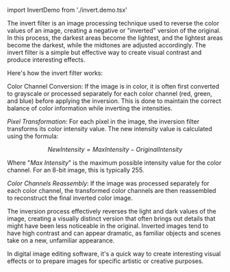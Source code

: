 import InvertDemo from './invert.demo.tsx'

<InvertDemo />

The invert filter is an image processing technique used to reverse the color values of an image, creating a negative or "inverted" version of the original. In this process, the darkest areas become the lightest, and the lightest areas become the darkest, while the midtones are adjusted accordingly. The invert filter is a simple but effective way to create visual contrast and produce interesting effects.

Here's how the invert filter works:

Color Channel Conversion: If the image is in color, it is often first converted to grayscale or processed separately for each color channel (red, green, and blue) before applying the inversion. This is done to maintain the correct balance of color information while inverting the intensities.

_Pixel Transformation_: For each pixel in the image, the inversion filter transforms its color intensity value. The new intensity value is calculated using the formula:

$$New Intensity = Max Intensity - Original Intensity$$

Where "_Max Intensity_" is the maximum possible intensity value for the color channel. For an 8-bit image, this is typically 255.

_Color Channels Reassembly_: If the image was processed separately for each color channel, the transformed color channels are then reassembled to reconstruct the final inverted color image.

The inversion process effectively reverses the light and dark values of the image, creating a visually distinct version that often brings out details that might have been less noticeable in the original. Inverted images tend to have high contrast and can appear dramatic, as familiar objects and scenes take on a new, unfamiliar appearance.

In digital image editing software, it's a quick way to create interesting visual effects or to prepare images for specific artistic or creative purposes.
